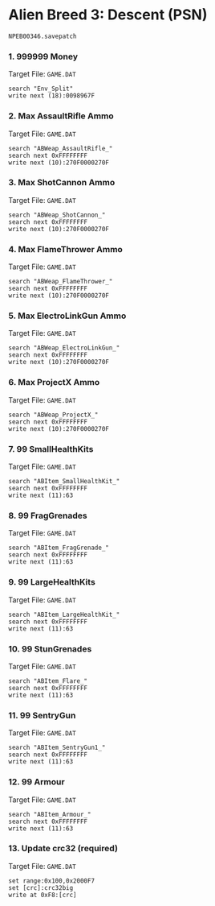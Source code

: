 # Alien Breed 3: Descent (PSN) 

`NPEB00346.savepatch`

### 1. 999999 Money

Target File: `GAME.DAT`

```
search "Env_Split"
write next (18):0098967F
```

### 2. Max AssaultRifle Ammo

Target File: `GAME.DAT`

```
search "ABWeap_AssaultRifle_"
search next 0xFFFFFFFF
write next (10):270F0000270F
```

### 3. Max ShotCannon Ammo

Target File: `GAME.DAT`

```
search "ABWeap_ShotCannon_"
search next 0xFFFFFFFF
write next (10):270F0000270F
```

### 4. Max FlameThrower Ammo

Target File: `GAME.DAT`

```
search "ABWeap_FlameThrower_"
search next 0xFFFFFFFF
write next (10):270F0000270F
```

### 5. Max ElectroLinkGun Ammo

Target File: `GAME.DAT`

```
search "ABWeap_ElectroLinkGun_"
search next 0xFFFFFFFF
write next (10):270F0000270F
```

### 6. Max ProjectX Ammo

Target File: `GAME.DAT`

```
search "ABWeap_ProjectX_"
search next 0xFFFFFFFF
write next (10):270F0000270F
```

### 7. 99 SmallHealthKits

Target File: `GAME.DAT`

```
search "ABItem_SmallHealthKit_"
search next 0xFFFFFFFF
write next (11):63
```

### 8. 99 FragGrenades

Target File: `GAME.DAT`

```
search "ABItem_FragGrenade_"
search next 0xFFFFFFFF
write next (11):63
```

### 9. 99 LargeHealthKits

Target File: `GAME.DAT`

```
search "ABItem_LargeHealthKit_"
search next 0xFFFFFFFF
write next (11):63
```

### 10. 99 StunGrenades

Target File: `GAME.DAT`

```
search "ABItem_Flare_"
search next 0xFFFFFFFF
write next (11):63
```

### 11. 99 SentryGun

Target File: `GAME.DAT`

```
search "ABItem_SentryGun1_"
search next 0xFFFFFFFF
write next (11):63
```

### 12. 99 Armour

Target File: `GAME.DAT`

```
search "ABItem_Armour_"
search next 0xFFFFFFFF
write next (11):63
```

### 13. Update crc32 (required)

Target File: `GAME.DAT`

```
set range:0x100,0x2000F7
set [crc]:crc32big
write at 0xF8:[crc]
```

